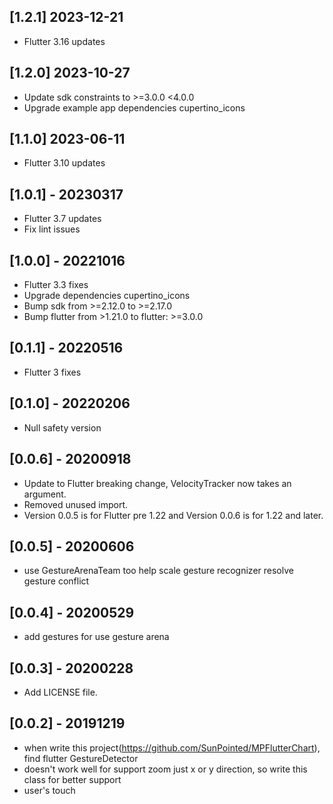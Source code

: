 ## [1.2.1] 2023-12-21
* Flutter 3.16 updates
## [1.2.0] 2023-10-27
* Update sdk constraints to >=3.0.0 <4.0.0
* Upgrade example app dependencies cupertino_icons
## [1.1.0] 2023-06-11
* Flutter 3.10 updates
## [1.0.1] - 20230317
* Flutter 3.7 updates
* Fix lint issues
## [1.0.0] - 20221016
* Flutter 3.3 fixes
* Upgrade dependencies cupertino_icons
* Bump sdk from >=2.12.0 to >=2.17.0
* Bump flutter from >1.21.0 to flutter: >=3.0.0
## [0.1.1] - 20220516
* Flutter 3 fixes
## [0.1.0] - 20220206
* Null safety version
## [0.0.6] - 20200918
* Update to Flutter breaking change, VelocityTracker now takes an argument.
* Removed unused import.
* Version 0.0.5 is for Flutter pre 1.22 and Version 0.0.6 is for 1.22 and later.
## [0.0.5] - 20200606
* use GestureArenaTeam too help scale gesture recognizer resolve gesture conflict
## [0.0.4] - 20200529
* add gestures for use gesture arena
## [0.0.3] - 20200228
* Add LICENSE file.
## [0.0.2] - 20191219
* when write this project(https://github.com/SunPointed/MPFlutterChart), find flutter GestureDetector
* doesn't work well for support zoom just x or y direction, so write this class for better support
* user's touch